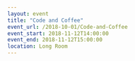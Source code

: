 ```yaml
---
layout: event
title: "Code and Coffee"
event_url: /2018-10-01/Code-and-Coffee
event_start: 2018-11-12T14:00:00
event_end: 2018-11-12T15:00:00
location: Long Room
---
```

